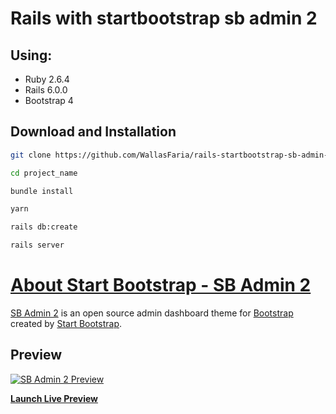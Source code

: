 # Rails with startbootstrap sb admin 2

## Using:

- Ruby 2.6.4
- Rails 6.0.0
- Bootstrap 4

## Download and Installation

```sh
git clone https://github.com/WallasFaria/rails-startbootstrap-sb-admin-2.git project_name
```

```sh
cd project_name
```

```sh
bundle install
```

```sh
yarn
```

```sh
rails db:create
```

```sh
rails server
```


# [About Start Bootstrap - SB Admin 2](https://startbootstrap.com/template-overviews/sb-admin-2/)

[SB Admin 2](https://startbootstrap.com/template-overviews/sb-admin-2/) is an open source admin dashboard theme for [Bootstrap](http://getbootstrap.com/) created by [Start Bootstrap](http://startbootstrap.com/).


## Preview

[![SB Admin 2 Preview](https://startbootstrap.com/assets/img/screenshots/themes/sb-admin-2.png)](https://blackrockdigital.github.io/startbootstrap-sb-admin-2/)

**[Launch Live Preview](https://blackrockdigital.github.io/startbootstrap-sb-admin-2/)**
